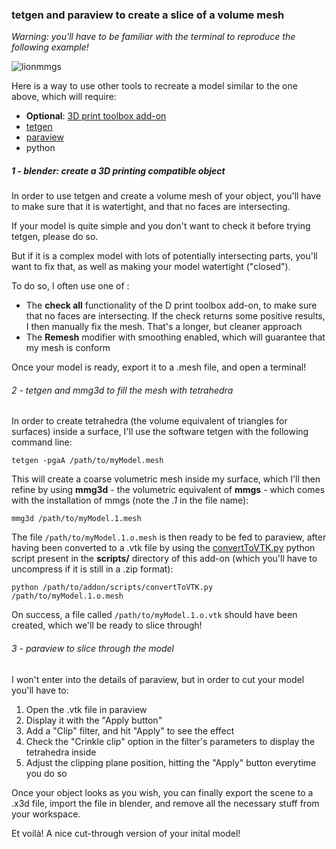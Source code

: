 ### tetgen and paraview to create a slice of a volume mesh

*Warning: you'll have to be familiar with the terminal to reproduce the following example!*

![lionmmgs](https://user-images.githubusercontent.com/37718992/46110735-e72d2580-c1e4-11e8-9938-846fa8f6af8f.jpg)

Here is a way to use other tools to recreate a model similar to the one above, which will require:

* **Optional**: [3D print toolbox add-on](https://daler.github.io/blender-for-3d-printing/printing/3d-print-toolbox.html)
* [tetgen](http://wias-berlin.de/software/index.jsp?id=TetGen&lang=1)
* [paraview](https://www.paraview.org/)
* python

##### 1 - blender: create a 3D printing compatible object
In order to use tetgen and create a volume mesh of your object, you'll have to make sure that it is watertight, and that no faces are intersecting.

If your model is quite simple and you don't want to check it before trying tetgen, please do so.

But if it is a complex model with lots of potentially intersecting parts, you'll want to fix that, as well as making your model watertight ("closed").

To do so, I often use one of :

* The **check all** functionality of the D print toolbox add-on, to make sure that no faces are intersecting. If the check returns some positive results, I then manually fix the mesh. That's a longer, but cleaner approach
* The **Remesh** modifier with smoothing enabled, which will guarantee that my mesh is conform

Once your model is ready, export it to a .mesh file, and open a terminal!

###### 2 - tetgen and mmg3d to fill the mesh with tetrahedra
In order to create tetrahedra (the volume equivalent of triangles for surfaces) inside a surface, I'll use the software tetgen with the following command line:

```
tetgen -pgaA /path/to/myModel.mesh
```

This will create a coarse volumetric mesh inside my surface, which I'll then refine by using **mmg3d** - the volumetric equivalent of **mmgs** - which comes with the installation of mmgs (note the *.1* in the file name):

```
mmg3d /path/to/myModel.1.mesh
```

The file ```/path/to/myModel.1.o.mesh``` is then ready to be fed to paraview, after having been converted to a .vtk file by using the [convertToVTK.py](/scripts/convertToVTK.py) python script present in the **scripts/** directory of this add-on (which you'll have to uncompress if it is still in a .zip format):

```
python /path/to/addon/scripts/convertToVTK.py /path/to/myModel.1.o.mesh
```

On success, a file called ```/path/to/myModel.1.o.vtk``` should have been created, which we'll be ready to slice through!

###### 3 - paraview to slice through the model
I won't enter into the details of paraview, but in order to cut your model you'll have to:

1. Open the .vtk file in paraview
2. Display it with the "Apply button"
3. Add a "Clip" filter, and hit "Apply" to see the effect
4. Check the "Crinkle clip" option in the filter's parameters to display the tetrahedra inside
5. Adjust the clipping plane position, hitting the "Apply" button everytime you do so

Once your object looks as you wish, you can finally export the scene to a .x3d file, import the file in blender, and remove all the necessary stuff from your workspace.

Et voilà! A nice cut-through version of your inital model!
